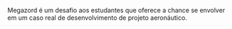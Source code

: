 Megazord é um desafio aos estudantes que oferece a chance se envolver em um caso real de desenvolvimento de projeto aeronáutico.
